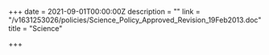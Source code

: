 +++
date = 2021-09-01T00:00:00Z
description = ""
link = "/v1631253026/policies/Science_Policy_Approved_Revision_19Feb2013.doc"
title = "Science"

+++
